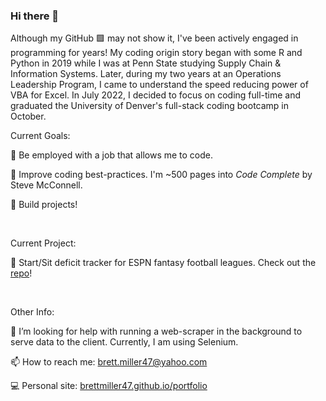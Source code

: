 ### Hi there 👋

Although my GitHub 🟩 may not show it, I've been actively engaged in programming for years!  My coding origin story began with some R and Python in 2019 while I was at Penn State studying Supply Chain & Information Systems.  Later, during my two years at an Operations Leadership Program, I came to understand the speed reducing power of VBA for Excel.  In July 2022, I decided to focus on coding full-time and graduated the University of Denver's full-stack coding bootcamp in October.

Current Goals:

💼 Be employed with a job that allows me to code.

📖 Improve coding best-practices.  I'm ~500 pages into _Code Complete_ by Steve McConnell.

🔨 Build projects!

<br />

Current Project:

🏈 Start/Sit deficit tracker for ESPN fantasy football leagues. Check out the [repo](https://github.com/BrettMiller47/start-sit-deficit)!

<br />

Other Info:

🤔 I’m looking for help with running a web-scraper in the background to serve data to the client.  Currently, I am using Selenium.

📫 How to reach me: [brett.miller47@yahoo.com](mailto:brett.miller47@yahoo.com)

💻 Personal site: [brettmiller47.github.io/portfolio](https://brettmiller47.github.io/portfolio/)

<!--
**BrettMiller47/BrettMiller47** is a ✨ _special_ ✨ repository because its `README.md` (this file) appears on your GitHub profile.

Here are some ideas to get you started:


- 🌱 I’m currently learning ...
- 👯 I’m looking to collaborate on ...
- 🤔 I’m looking for help with ...
- 💬 Ask me about ...
- 📫 How to reach me: ...
- 😄 Pronouns: ...
- ⚡ Fun fact: ...
-->
